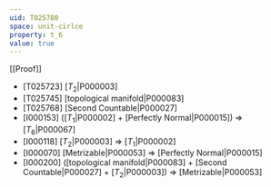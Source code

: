 ```yaml
---
uid: T025780
space: unit-cirlce
property: t_6
value: true
---
```

[[Proof]]

* [T025723] [$T_2$|P000003]
* [T025745] [topological manifold|P000083]
* [T025768] [Second Countable|P000027]
* [I000153] ([$T_1$|P000002] + [Perfectly Normal|P000015]) => [$T_6$|P000067]
* [I000118] [$T_2$|P000003] => [$T_1$|P000002]
* [I000070] [Metrizable|P000053] => [Perfectly Normal|P000015]
* [I000200] ([topological manifold|P000083] + [Second Countable|P000027] + [$T_2$|P000003]) => [Metrizable|P000053]

